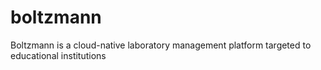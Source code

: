 # boltzmann
Boltzmann is a cloud-native laboratory management platform targeted to educational institutions
